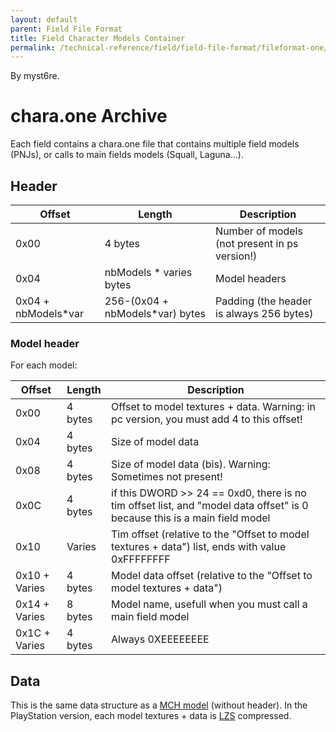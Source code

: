 ```yaml
---
layout: default
parent: Field File Format
title: Field Character Models Container
permalink: /technical-reference/field/field-file-format/fileformat-one/
---
```


By myst6re.

# chara.one Archive

Each field contains a chara.one file that contains multiple field models (PNJs), or calls to main fields models (Squall, Laguna...).

## Header

| Offset               | Length                           | Description                                   |
|----------------------|----------------------------------|-----------------------------------------------|
| 0x00                 | 4 bytes                          | Number of models (not present in ps version!) |
| 0x04                 | nbModels \* varies bytes         | Model headers                                 |
| 0x04 + nbModels\*var | 256-(0x04 + nbModels\*var) bytes | Padding (the header is always 256 bytes)      |

### Model header

For each model:

| Offset        | Length  | Description                                                                                                                     |
|---------------|---------|---------------------------------------------------------------------------------------------------------------------------------|
| 0x00          | 4 bytes | Offset to model textures + data. Warning: in pc version, you must add 4 to this offset!                                         |
| 0x04          | 4 bytes | Size of model data                                                                                                              |
| 0x08          | 4 bytes | Size of model data (bis). Warning: Sometimes not present!                                                                       |
| 0x0C          | 4 bytes | if this DWORD &gt;&gt; 24 == 0xd0, there is no tim offset list, and "model data offset" is 0 because this is a main field model |
| 0x10          | Varies  | Tim offset (relative to the "Offset to model textures + data") list, ends with value 0xFFFFFFFF                                 |
| 0x10 + Varies | 4 bytes | Model data offset (relative to the "Offset to model textures + data")                                                           |
| 0x14 + Varies | 8 bytes | Model name, usefull when you must call a main field model                                                                       |
| 0x1C + Varies | 4 bytes | Always 0XEEEEEEEE                                                                                                               |

## Data

This is the same data structure as a [MCH model](FF8/FileFormat_MCH "wikilink") (without header). In the PlayStation version, each model textures + data is [LZS](../FF7/LZS_format) compressed.
